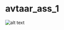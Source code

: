 # avtaar_ass_1
![alt text](https://github.com/easywebdevelopment/avtaar_ass_1/blob/main/screencapture-127-0-0-1-5500-anni-html-2022-02-19-09_51_48.png)

